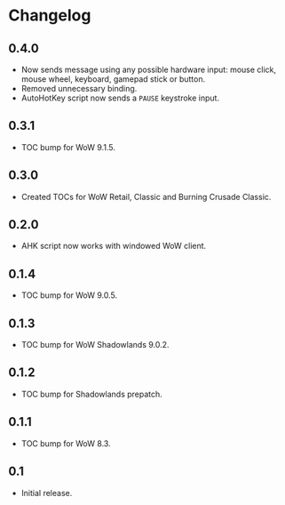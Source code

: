 Changelog
=========

0.4.0
-----
* Now sends message using any possible hardware input: mouse click, mouse wheel, keyboard, gamepad stick or button.
* Removed unnecessary binding.
* AutoHotKey script now sends a `PAUSE` keystroke input.

0.3.1
-----
* TOC bump for WoW 9.1.5.

0.3.0
-----
* Created TOCs for WoW Retail, Classic and Burning Crusade Classic.

0.2.0
-----
* AHK script now works with windowed WoW client.

0.1.4
-----
* TOC bump for WoW 9.0.5.

0.1.3
-----
* TOC bump for WoW Shadowlands 9.0.2.

0.1.2
-----
* TOC bump for Shadowlands prepatch.

0.1.1
-----
* TOC bump for WoW 8.3.

0.1
---
* Initial release.